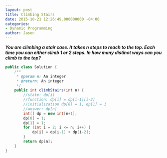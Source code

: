 ```yaml
---
layout: post
title: Climbing Stairs
date: 2015-10-21 12:26:49.000000000 -04:00
categories:
- Dynamic Programming
author: Jason
---
```

<p><strong><em>You are climbing a stair case. It takes n steps to reach to the top. Each time you can either climb 1 or 2 steps. In how many distinct ways can you climb to the top?</em></strong></p>

``` java
public class Solution {
    /**
     * @param n: An integer
     * @return: An integer
     */
    public int climbStairs(int n) {
        //state: dp[i]
        //function: dp[i] = dp[i-1][i-2]
        //initialization dp[0] = 1, dp[1] = 1
        //answer: dp[n]
        int[] dp = new int[n+1];
        dp[0] = 1;
        dp[1] = 1;
        for (int i = 2; i <= n; i++) {
            dp[i] = dp[i-1] + dp[i-2];
        }
        return dp[n];
    }
}
```
